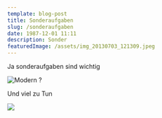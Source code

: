 ```yaml
---
template: blog-post
title: Sonderaufgaben
slug: /sonderaufgaben
date: 1987-12-01 11:11
description: Sonder
featuredImage: /assets/img_20130703_121309.jpeg
---
```

Ja sonderaufgaben sind wichtig 

![](/assets/img_20130703_114629.jpeg "Modern ? ")

Und viel zu Tun 

![](/assets/img_20130703_114323.jpeg)